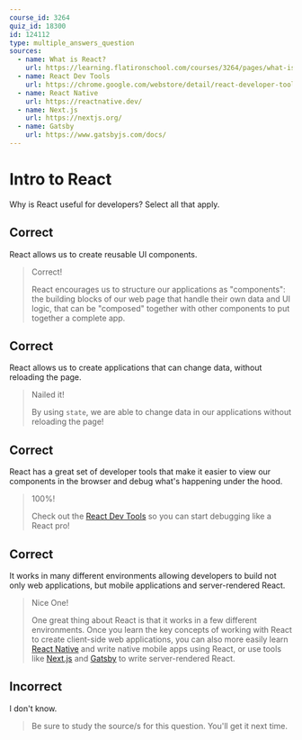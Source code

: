 ```yaml
---
course_id: 3264
quiz_id: 18300
id: 124112
type: multiple_answers_question
sources:
  - name: What is React?
    url: https://learning.flatironschool.com/courses/3264/pages/what-is-react?module_item_id=132798
  - name: React Dev Tools
    url: https://chrome.google.com/webstore/detail/react-developer-tools/fmkadmapgofadopljbjfkapdkoienihi?hl=en
  - name: React Native
    url: https://reactnative.dev/
  - name: Next.js
    url: https://nextjs.org/
  - name: Gatsby
    url: https://www.gatsbyjs.com/docs/
---
```


# Intro to React

Why is React useful for developers? Select all that apply.

## Correct

React allows us to create reusable UI components.

> Correct!
>
> React encourages us to structure our applications as "components": the building
> blocks of our web page that handle their own data and UI logic, that can be
> "composed" together with other components to put together a complete app.

## Correct

React allows us to create applications that can change data, without reloading
the page.

> Nailed it!
>
> By using `state`, we are able to change data in our applications without
> reloading the page!

## Correct

React has a great set of developer tools that make it easier to view our
components in the browser and debug what's happening under the hood.

> 100%!
>
> Check out the
> [React Dev Tools](https://chrome.google.com/webstore/detail/react-developer-tools/fmkadmapgofadopljbjfkapdkoienihi?hl=en)
> so you can start debugging like a React pro!

## Correct

It works in many different environments allowing developers to build not only
web applications, but mobile applications and server-rendered React.

> Nice One!
>
> One great thing about React is that it works in a few different environments.
> Once you learn the key concepts of working with React to create client-side
> web applications, you can also more easily learn
> [React Native](https://reactnative.dev/) and write native mobile apps using
> React, or use tools like [Next.js](https://nextjs.org/) and
> [Gatsby](https://www.gatsbyjs.com/docs/) to write server-rendered React.

## Incorrect

I don't know.

> Be sure to study the source/s for this question. You'll get it next time.
